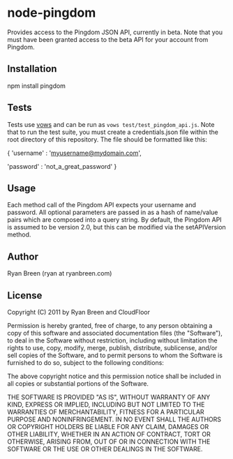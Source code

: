 # node-pingdom

Provides access to the Pingdom JSON API, currently in beta.  Note that you must have been granted access to the beta API for your account from Pingdom.

## Installation

npm install pingdom

## Tests

Tests use [vows](http://vowsjs.org) and can be run as `vows test/test_pingdom_api.js`.  Note that to run the test suite, you must create a credentials.json file within the root directory of this repository.  The file should be formatted like this:

{
   'username' : 'myusername@mydomain.com',
   
   'password' : 'not_a_great_password'
}

## Usage

Each method call of the Pingdom API expects your username and password.  All optional parameters are passed in as a hash of name/value pairs which are composed into a query string.  By default, the Pingdom API is assumed to be version 2.0, but this can be modified via the setAPIVersion method.

## Author

Ryan Breen (ryan at ryanbreen.com)

## License

Copyright (C) 2011 by Ryan Breen and CloudFloor

Permission is hereby granted, free of charge, to any person obtaining a copy
of this software and associated documentation files (the "Software"), to deal
in the Software without restriction, including without limitation the rights
to use, copy, modify, merge, publish, distribute, sublicense, and/or sell
copies of the Software, and to permit persons to whom the Software is
furnished to do so, subject to the following conditions:

The above copyright notice and this permission notice shall be included in
all copies or substantial portions of the Software.

THE SOFTWARE IS PROVIDED "AS IS", WITHOUT WARRANTY OF ANY KIND, EXPRESS OR
IMPLIED, INCLUDING BUT NOT LIMITED TO THE WARRANTIES OF MERCHANTABILITY,
FITNESS FOR A PARTICULAR PURPOSE AND NONINFRINGEMENT. IN NO EVENT SHALL THE
AUTHORS OR COPYRIGHT HOLDERS BE LIABLE FOR ANY CLAIM, DAMAGES OR OTHER
LIABILITY, WHETHER IN AN ACTION OF CONTRACT, TORT OR OTHERWISE, ARISING FROM,
OUT OF OR IN CONNECTION WITH THE SOFTWARE OR THE USE OR OTHER DEALINGS IN
THE SOFTWARE.
